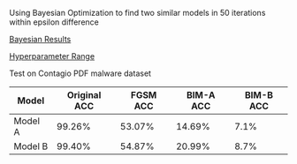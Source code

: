
Using Bayesian Optimization to find two similar models in 50 iterations within epsilon difference

[Bayesian Results](https://github.com/ai-se/Patrick_Rui/blob/master/Rui/dl_trials_1.csv)

[Hyperparameter Range](https://github.com/ai-se/Patrick_Rui/blob/master/Rui/Screenshot%20from%202020-04-30%2011-14-59.png)

Test on Contagio PDF malware dataset

| Model   | Original ACC | FGSM ACC | BIM-A ACC | BIM-B ACC |
|---------|--------------|----------|-----------|-----------|
| Model A | 99.26%       | 53.07%   | 14.69%    | 7.1%      |
| Model B | 99.40%       | 54.87%   | 20.99%    | 8.7%      |
